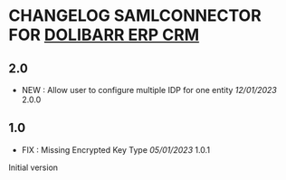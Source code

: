 # CHANGELOG SAMLCONNECTOR FOR [DOLIBARR ERP CRM](https://www.dolibarr.org)

## 2.0
- NEW : Allow user to configure multiple IDP for one entity *12/01/2023* 2.0.0

## 1.0
- FIX : Missing Encrypted Key Type *05/01/2023* 1.0.1

Initial version
